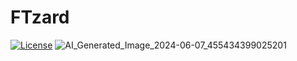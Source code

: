 # FTzard
[![License](https://img.shields.io/badge/General%20Public%20License%20v3.0-green?style=flat-square)](https://gnu.org)
![AI_Generated_Image_2024-06-07_455434399025201](https://github.com/aamir09/FTzard/assets/62461730/b63097eb-f97c-4dfb-a0f3-e6e9a1369636)
